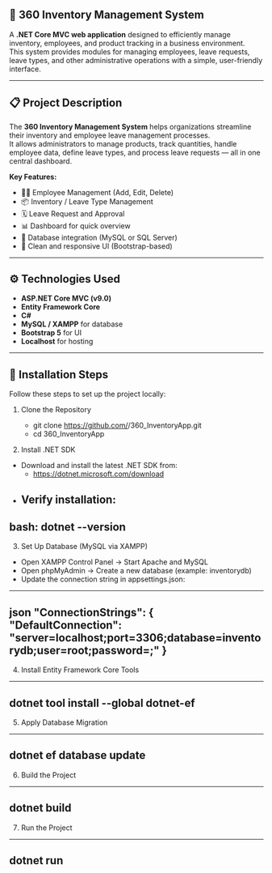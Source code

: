 ## 🏢 360 Inventory Management System

A **.NET Core MVC web application** designed to efficiently manage inventory, employees, and product tracking in a business environment.  
This system provides modules for managing employees, leave requests, leave types, and other administrative operations with a simple, user-friendly interface.

---

## 📋 Project Description

The **360 Inventory Management System** helps organizations streamline their inventory and employee leave management processes.  
It allows administrators to manage products, track quantities, handle employee data, define leave types, and process leave requests — all in one central dashboard.

**Key Features:**
- 👩‍💼 Employee Management (Add, Edit, Delete)
- 📦 Inventory / Leave Type Management
- 🗓️ Leave Request and Approval
- 📊 Dashboard for quick overview
- 💾 Database integration (MySQL or SQL Server)
- 🎨 Clean and responsive UI (Bootstrap-based)

---

## ⚙️ Technologies Used

- **ASP.NET Core MVC (v9.0)**  
- **Entity Framework Core**  
- **C#**  
- **MySQL / XAMPP** for database  
- **Bootstrap 5** for UI  
- **Localhost** for hosting  

---

## 🚀 Installation Steps

Follow these steps to set up the project locally:

1. Clone the Repository
   - git clone https://github.com/<your-username>/360_InventoryApp.git
   - cd 360_InventoryApp

2. Install .NET SDK
- Download and install the latest .NET SDK from:
   - https://dotnet.microsoft.com/download   
- Verify installation:
  ---
bash:
dotnet --version
---

3. Set Up Database (MySQL via XAMPP)
- Open XAMPP Control Panel → Start Apache and MySQL
- Open phpMyAdmin → Create a new database (example: inventorydb)
- Update the connection string in appsettings.json:
---
json
"ConnectionStrings": {
  "DefaultConnection": "server=localhost;port=3306;database=inventorydb;user=root;password=;"
}
---

4. Install Entity Framework Core Tools
---
   dotnet tool install --global dotnet-ef
---

5. Apply Database Migration
---
   dotnet ef database update
---

6. Build the Project
---
   dotnet build
---

7. Run the Project
---
   dotnet run
---
